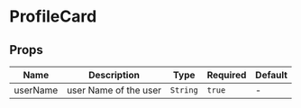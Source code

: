 # ProfileCard

## Props

<!-- @vuese:ProfileCard:props:start -->
|Name|Description|Type|Required|Default|
|---|---|---|---|---|
|userName|user Name of the user|`String`|`true`|-|

<!-- @vuese:ProfileCard:props:end -->


